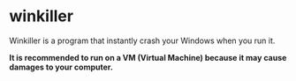 # winkiller
Winkiller is a program that instantly crash your Windows when you run it. 


**It is recommended to run on a VM (Virtual Machine) because it may cause damages to your computer.**
